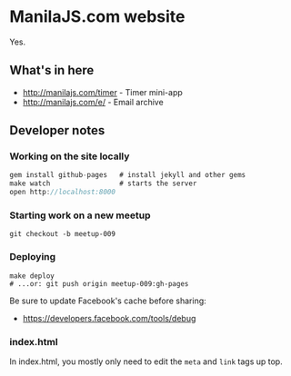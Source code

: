 ManilaJS.com website
====================

Yes.

What's in here
--------------

 * http://manilajs.com/timer - Timer mini-app
 * http://manilajs.com/e/ - Email archive

Developer notes
---------------

### Working on the site locally

```js
gem install github-pages   # install jekyll and other gems
make watch                 # starts the server
open http://localhost:8000
```

### Starting work on a new meetup

    git checkout -b meetup-009

### Deploying

    make deploy
    # ...or: git push origin meetup-009:gh-pages

Be sure to update Facebook's cache before sharing:

 * https://developers.facebook.com/tools/debug

### index.html

In index.html, you mostly only need to edit the `meta` and `link` tags up top.
